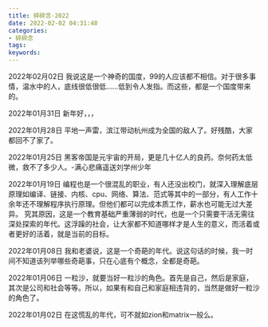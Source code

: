 ```yaml
---
title: 碎碎念-2022
date: 2022-02-02 04:31:48
categories:
- 碎碎念
tags:
keywords:
---
```


2022年02月02日 我说这是一个神奇的国度，99的人应该都不相信。对于很多事情，温水中的人，底线很低很低……低到令人发指。而这些，都是一个国度带来的。

2022年01月31日 新年好，，，

2022年01月28日 平地一声雷，滨江带动杭州成为全国的敌人了。好残酷，大家都回不了家了。

2022年01月25日 黑客帝国是元宇宙的开局，更是几十亿人的良药。奈何药太低微，救不了多少人。-满心悲痛遥送刘学州少年

2022年01月19日 编程也是一个很混乱的职业，有人还没出校门，就深入理解底层原理如编译、链接、内核、cpu、网络、算法、范式等其中的一部分，有人工作十余年还不理解程序执行原理。但他们都可以完成本质工作，薪水也可能无过大差异。 究其原因，这是一个教育基础严重薄弱的时代，也是一个只需要干活无需往深处探索的年代。这浮躁的社会，让大家都不知道哪样才是人生的意义，而活着或者更好的活着，就是当前的目标。

2022年01月08日 我和老婆说，这是一个奇葩的年代。说这句话的时候，我一时间不知道该列举哪些奇葩事，只在心底有个概念，全都是奇葩。

2022年01月06日 一粒沙，就要当好一粒沙的角色。首先是自己，然后是家庭，其次是公司和社会等等。所以，如果有和自己和家庭相违背的，当然是做好一粒沙的角色了。

2022年01月02日 在这慌乱的年代，可不就如zion和matrix一般么。